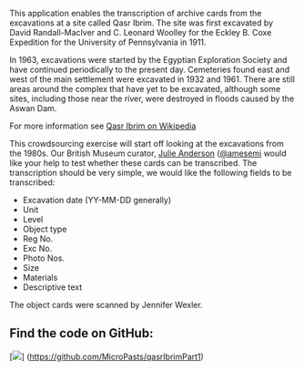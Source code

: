 This application enables the transcription of archive cards from the excavations at a site called Qasr 
Ibrim. The site was first excavated by David Randall-MacIver and C. Leonard Woolley for the Eckley B. Coxe Expedition 
for the University of Pennsylvania in 1911. 

In 1963, excavations were started by the Egyptian Exploration Society and have continued periodically to the present day.
Cemeteries found east and west of the main settlement were excavated in 1932 and 1961. There are still areas around the 
complex that have yet to be excavated, although some sites, including those near the river, were destroyed in floods 
caused by the Aswan Dam.

For more information see [Qasr Ibrim on Wikipedia](https://en.wikipedia.org/wiki/Qasr_Ibrim)

This crowdsourcing exercise will start off looking at the excavations from the 1980s. Our British Museum curator, [Julie Anderson](http://www.britishmuseum.org/about_us/departments/staff/ancient_egypt_and_sudan/julie_renee_anderson.aspx) 
([@amesemi](https://twitter.com/amesemi) would like your help to test whether these cards can be transcribed.
The transcription should be very simple, we would like the following fields to be transcribed:

* Excavation date (YY-MM-DD generally)
* Unit
* Level
* Object type
* Reg No.
* Exc No.
* Photo Nos.
* Size
* Materials
* Descriptive text

The object cards were scanned by Jennifer Wexler.

## Find the code on GitHub:

[![](https://micropasts-other.s3.amazonaws.com/other/github_logo.png)]
(https://github.com/MicroPasts/qasrIbrimPart1)
